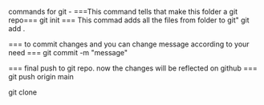 commands for git - 
===This command tells that make this folder a git repo===
git init 
=== This commad adds all the files from folder to git"
git add .

=== to commit changes and you can change message according to your need ===
git commit -m "message"

=== final push to git repo. now the changes will be reflected on github ===
git push origin main


git clone <git path>